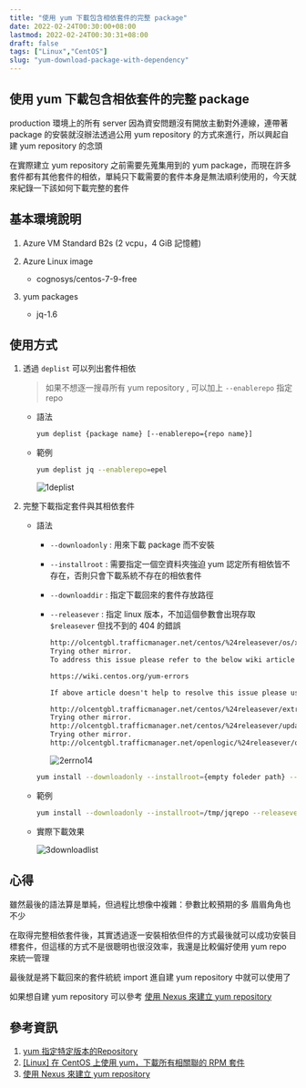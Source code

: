 ```yaml
---
title: "使用 yum 下載包含相依套件的完整 package"
date: 2022-02-24T00:30:00+08:00
lastmod: 2022-02-24T00:30:31+08:00
draft: false
tags: ["Linux","CentOS"]
slug: "yum-download-package-with-dependency"
---
```


## 使用 yum 下載包含相依套件的完整 package

production 環境上的所有 server 因為資安問題沒有開放主動對外連線，連帶著 package 的安裝就沒辦法透過公用 yum repository 的方式來進行，所以興起自建 yum repository 的念頭

在實際建立 yum repository 之前需要先蒐集用到的 yum package，而現在許多套件都有其他套件的相依，單純只下載需要的套件本身是無法順利使用的，今天就來紀錄一下該如何下載完整的套件

## 基本環境說明

1. Azure VM Standard B2s (2 vcpu，4 GiB 記憶體)
2. Azure Linux image

    - cognosys/centos-7-9-free

3. yum packages

    - jq-1.6

## 使用方式

1. 透過 `deplist` 可以列出套件相依

    > 如果不想逐一搜尋所有 yum repository , 可以加上 `--enablerepo` 指定 repo

    - 語法

        ```bash
        yum deplist {package name} [--enablerepo={repo name}]
        ```

    - 範例

        ```bash
        yum deplist jq --enablerepo=epel
        ```

        ![1deplist](https://user-images.githubusercontent.com/3851540/155678353-e41b9538-7b6a-4912-9e25-15a5bc15c45e.png)

2. 完整下載指定套件與其相依套件

    - 語法

        - `--downloadonly` : 用來下載 package 而不安裝
        - `--installroot` : 需要指定一個空資料夾強迫 yum 認定所有相依皆不存在，否則只會下載系統不存在的相依套件
        - `--downloaddir` : 指定下載回來的套件存放路徑
        - `--releasever` : 指定 linux 版本，不加這個參數會出現存取 `$releasever` 但找不到的 404 的錯誤

            ```txt
            http://olcentgbl.trafficmanager.net/centos/%24releasever/os/x86_64/repodata/repomd.xml: [Errno 14] HTTP Error 404 - Not Found
            Trying other mirror.
            To address this issue please refer to the below wiki article
            
            https://wiki.centos.org/yum-errors
            
            If above article doesn't help to resolve this issue please use https://bugs.centos.org/.
            
            http://olcentgbl.trafficmanager.net/centos/%24releasever/extras/x86_64/repodata/repomd.xml: [Errno 14] HTTP Error 404 - Not Found
            Trying other mirror.
            http://olcentgbl.trafficmanager.net/centos/%24releasever/updates/x86_64/repodata/repomd.xml: [Errno 14] HTTP Error 404 - Not Found
            Trying other mirror.
            http://olcentgbl.trafficmanager.net/openlogic/%24releasever/openlogic/x86_64/repodata/repomd.xml: [Errno 14] HTTP Error 404 - Not Found
            ```

            ![2errno14](https://user-images.githubusercontent.com/3851540/155678366-e9678ca0-f166-43f7-8224-7425fd9dfce2.png)

        ```bash
        yum install --downloadonly --installroot={empty foleder path} --releasever=$(rpm --eval '%{centos_ver}') --downloaddir={rpm 儲放路徑} {package name}
        ```

    - 範例

        ```bash
        yum install --downloadonly --installroot=/tmp/jqrepo --releasever=$(rpm --eval '%{centos_ver}') --downloaddir=$(pwd) jq
        ```

    - 實際下載效果

        ![3downloadlist](https://user-images.githubusercontent.com/3851540/155678373-5df884d4-83c9-41dc-a0a8-728f3a4c808c.png)

## 心得

雖然最後的語法算是單純，但過程比想像中複雜：參數比較預期的多  眉眉角角也不少

在取得完整相依套件後，其實透過逐一安裝相依但件的方式最後就可以成功安裝目標套件，但這樣的方式不是很聰明也很沒效率，我還是比較偏好使用 yum repo 來統一管理

最後就是將下載回來的套件統統 import 進自建 yum repository 中就可以使用了

如果想自建 yum repository 可以參考 [使用 Nexus 來建立 yum repository](/nexus-yum-repository)

## 參考資訊

1. [yum 指定特定版本的Repository](https://tech.cv6.me/488/php/yum-%E5%AE%89%E8%A3%9D%E7%89%B9%E5%AE%9A%E7%89%88%E6%9C%AC%E7%9A%84repo.html)
2. [[Linux] 在 CentOS 上使用 yum，下載所有相關聯的 RPM 套件](https://ephrain.net/linux-%E5%9C%A8-centos-%E4%B8%8A%E4%BD%BF%E7%94%A8-yum%EF%BC%8C%E4%B8%8B%E8%BC%89%E6%89%80%E6%9C%89%E7%9B%B8%E9%97%9C%E8%81%AF%E7%9A%84-rpm-%E5%A5%97%E4%BB%B6/)
3. [使用 Nexus 來建立 yum repository](/nexus-yum-repository)
